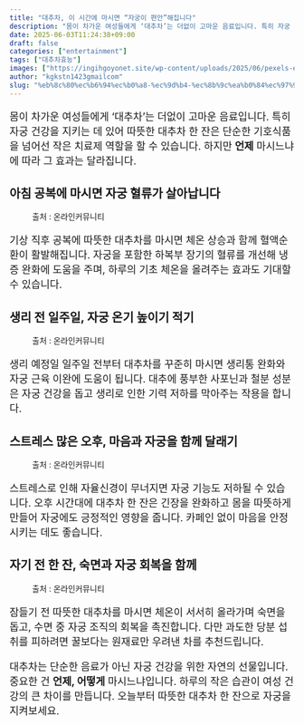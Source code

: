 ```yaml
---
title: "대추차, 이 시간에 마시면 “자궁이 편안”해집니다"
description: "몸이 차가운 여성들에게 ‘대추차’는 더없이 고마운 음료입니다. 특히 자궁 건강을 지키는 데 있어 따뜻한 대추차 한 잔은 단순한 기호식품을 넘어선 작은 치료제 역할을 할 수 있습니다. 하지만 언제 마시느냐에 따라 그 효과는 달라집니다."
date: 2025-06-03T11:24:38+09:00
draft: false
categories: ["entertainment"]
tags: ["대추차효능"]
images: ["https://ingihgoyonet.site/wp-content/uploads/2025/06/pexels-ebrubodyy-20632756-683x1024.jpg", "https://ingihgoyonet.site/wp-content/uploads/2025/06/pexels-jdgromov-30688212-1024x683.jpg", "https://ingihgoyonet.site/wp-content/uploads/2025/06/pexels-shkrabaanthony-4499224-683x1024.jpg", "https://ingihgoyonet.site/wp-content/uploads/2025/06/pexels-valeriya-15913419-683x1024.jpg"]
author: "kgkstn1423gmailcom"
slug: "%eb%8c%80%ec%b6%94%ec%b0%a8-%ec%9d%b4-%ec%8b%9c%ea%b0%84%ec%97%90-%eb%a7%88%ec%8b%9c%eb%a9%b4-%ec%9e%90%ea%b6%81%ec%9d%b4-%ed%8e%b8%ec%95%88%ed%95%b4%ec%a7%91%eb%8b%88%eb%8b%a4"
---
```


<p style="font-size:18px">몸이 차가운 여성들에게 ‘대추차’는 더없이 고마운 음료입니다. 특히 자궁 건강을 지키는 데 있어 따뜻한 대추차 한 잔은 단순한 기호식품을 넘어선 작은 치료제 역할을 할 수 있습니다. 하지만 <strong>언제</strong> 마시느냐에 따라 그 효과는 달라집니다.</p> <h2 >아침 공복에 마시면 자궁 혈류가 살아납니다</h2> <figure ><img src="https://ingihgoyonet.site/wp-content/uploads/2025/06/pexels-ebrubodyy-20632756-683x1024.jpg" alt="" style="aspect-ratio:16/9;object-fit:cover"/><figcaption >출처 : 온라인커뮤니티</figcaption></figure> <p style="font-size:18px">기상 직후 공복에 따뜻한 대추차를 마시면 체온 상승과 함께 혈액순환이 활발해집니다. 자궁을 포함한 하복부 장기의 혈류를 개선해 냉증 완화에 도움을 주며, 하루의 기초 체온을 올려주는 효과도 기대할 수 있습니다.</p> <h2 >생리 전 일주일, 자궁 온기 높이기 적기</h2> <figure ><img src="https://ingihgoyonet.site/wp-content/uploads/2025/06/pexels-jdgromov-30688212-1024x683.jpg" alt="" style="aspect-ratio:16/9;object-fit:cover"/><figcaption >출처 : 온라인커뮤니티</figcaption></figure> <p style="font-size:18px">생리 예정일 일주일 전부터 대추차를 꾸준히 마시면 생리통 완화와 자궁 근육 이완에 도움이 됩니다. 대추에 풍부한 사포닌과 철분 성분은 자궁 건강을 돕고 생리로 인한 기력 저하를 막아주는 작용을 합니다.</p> <h2 >스트레스 많은 오후, 마음과 자궁을 함께 달래기</h2> <figure ><img src="https://ingihgoyonet.site/wp-content/uploads/2025/06/pexels-shkrabaanthony-4499224-683x1024.jpg" alt="" style="aspect-ratio:16/9;object-fit:cover"/><figcaption >출처 : 온라인커뮤니티</figcaption></figure> <p style="font-size:18px">스트레스로 인해 자율신경이 무너지면 자궁 기능도 저하될 수 있습니다. 오후 시간대에 대추차 한 잔은 긴장을 완화하고 몸을 따뜻하게 만들어 자궁에도 긍정적인 영향을 줍니다. 카페인 없이 마음을 안정시키는 데도 좋습니다.</p> <h2 >자기 전 한 잔, 숙면과 자궁 회복을 함께</h2> <figure ><img src="https://ingihgoyonet.site/wp-content/uploads/2025/06/pexels-valeriya-15913419-683x1024.jpg" alt="" style="aspect-ratio:16/9;object-fit:cover"/><figcaption >출처 : 온라인커뮤니티</figcaption></figure> <p style="font-size:18px">잠들기 전 따뜻한 대추차를 마시면 체온이 서서히 올라가며 숙면을 돕고, 수면 중 자궁 조직의 회복을 촉진합니다. 다만 과도한 당분 섭취를 피하려면 꿀보다는 원재료만 우려낸 차를 추천드립니다.</p> <p style="font-size:18px">대추차는 단순한 음료가 아닌 자궁 건강을 위한 자연의 선물입니다. 중요한 건 <strong>언제, 어떻게</strong> 마시느냐입니다. 하루의 작은 습관이 여성 건강의 큰 차이를 만듭니다. 오늘부터 따뜻한 대추차 한 잔으로 자궁을 지켜보세요.</p>